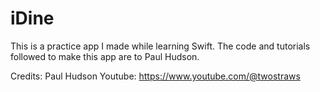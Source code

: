 # iDine

This is a practice app I made while learning Swift. The code and tutorials followed to make this app are to Paul Hudson.


Credits: Paul Hudson Youtube: https://www.youtube.com/@twostraws
